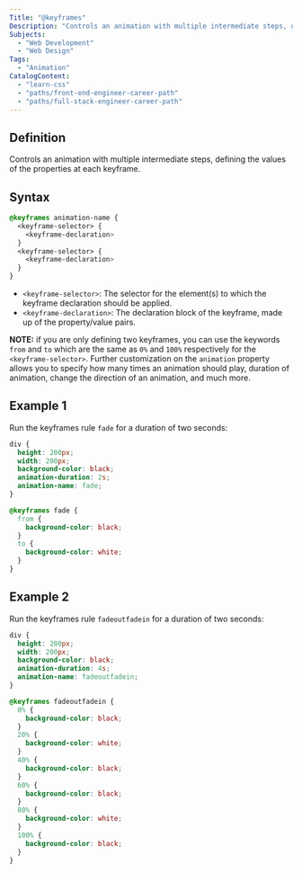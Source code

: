 ```yaml
---
Title: "@keyframes"
Description: "Controls an animation with multiple intermediate steps, defining the values of the properties at each keyframe."
Subjects:
  - "Web Development"
  - "Web Design"
Tags:
  - "Animation"
CatalogContent:
  - "learn-css"
  - "paths/front-end-engineer-career-path"
  - "paths/full-stack-engineer-career-path"
---
```


## Definition

Controls an animation with multiple intermediate steps, defining the values of the properties at each keyframe.

## Syntax

```css
@keyframes animation-name {
  <keyframe-selector> {
    <keyframe-declaration>
  }
  <keyframe-selector> {
    <keyframe-declaration>
  }
}
```

- `<keyframe-selector>`: The selector for the element(s) to which the keyframe declaration should be applied.
- `<keyframe-declaration>`: The declaration block of the keyframe, made up of the property/value pairs.

**NOTE:** if you are only defining two keyframes, you can use the keywords `from` and `to` which are the same as `0%` and `100%` respectively for the `<keyframe-selector>`. Further customization on the `animation` property allows you to specify how many times an animation should play, duration of animation, change the direction of an animation, and much more.  


## Example 1

Run the keyframes rule `fade` for a duration of two seconds:

```css
div {
  height: 200px;
  width: 200px;
  background-color: black;
  animation-duration: 2s;
  animation-name: fade;
}

@keyframes fade {
  from {
    background-color: black;
  }
  to {
    background-color: white;
  }
}
```

## Example 2

Run the keyframes rule `fadeoutfadein` for a duration of two seconds:

```css
div {
  height: 200px;
  width: 200px;
  background-color: black;
  animation-duration: 4s;
  animation-name: fadeoutfadein;
}

@keyframes fadeoutfadein {
  0% {
    background-color: black;
  }
  20% {
    background-color: white;
  }
  40% {
    background-color: black;
  }
  60% {
    background-color: black;
  }
  80% {
    background-color: white;
  }
  100% {
    background-color: black;
  }
}
```

